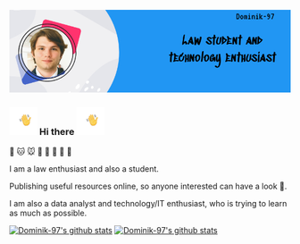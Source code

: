 [![Header](https://raw.githubusercontent.com/Dominik-97/Dominik-97/master/assets/Header.jpg "Header")](https://raw.githubusercontent.com/Dominik-97/Dominik-97/master/assets/Header.jpg)


### <img src="https://raw.githubusercontent.com/Dominik-97/Dominik-97/master/assets/wawing-hand-transparent.gif" width="50px"> Hi there <img src="https://raw.githubusercontent.com/Dominik-97/Dominik-97/master/assets/wawing-hand-transparent.gif" width="50px">



🐶 🐱 🐭 🐹 🐰 🦊 🐻 🐼

I am a law enthusiast and also a student.

Publishing useful resources online, so anyone interested can have a look 🙂.

I am also a data analyst and technology/IT enthusiast, who is trying to learn as much as possible.

[![Dominik-97's github stats](https://github-readme-stats.vercel.app/api?username=Dominik-97&repo=go-project-blueprint&title_color=ffffff&text_color=ffffff&icon_color=2bbc8a&bg_color=2196f3)](https://github.com/Dominik-97)
[![Dominik-97's github stats](https://github-readme-stats.vercel.app/api/top-langs/?username=Dominik-97&hide=java,html&title_color=ffffff&text_color=ffffff&icon_color=ffffff&bg_color=2196f3)](https://github.com/Dominik-97)

<!--
**Dominik-97/Dominik-97** is a ✨ _special_ ✨ repository because its `README.md` (this file) appears on your GitHub profile.

Here are some ideas to get you started:

👋👋👋👋👋👋👋

- 🔭 I’m currently working on ...
- 🌱 I’m currently learning ...
- 👯 I’m looking to collaborate on ...
- 🤔 I’m looking for help with ...
- 💬 Ask me about ...
- 📫 How to reach me: ...
- 😄 Pronouns: ...
- ⚡ Fun fact: ...
-->
